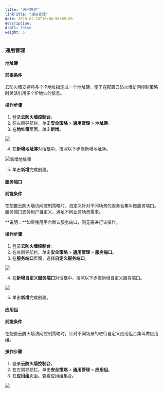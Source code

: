 ```yaml
---
title: "通用管理"
linkTitle: "通用管理"
date: 2020-02-28T10:08:56+09:00
description:
draft: false
weight: 6
---
```


### 通用管理

#### 地址簿

#### 前提条件

云防火墙支持将多个IP地址指定成一个地址簿，便于在配置云防火墙访问控制策略时灵活引用多个IP地址的信息。

#### 操作步骤

1. 登录**云防火墙控制台**。
2. 在左侧导航栏，单击**安全策略** > **通用管理** > **地址簿**。
3. 在**地址簿**页面，单击**新增**。

![](../_images/address.png)

4. 在**新增地址簿**对话框中，按照以下步骤新增地址簿。

![新增地址簿](../_images/add_address.png)

5. 单击**新增**完成创建。

#### 服务端口

#### 前提条件

在配置云防火墙访问控制策略时，自定义针对不同场景的服务合集叫做服务端口。服务端口支持用户自定义，满足不同业务场景需求。

**说明：**如果使用平台默认服务端口，则无需进行该操作。

#### 操作步骤

1. 登录**云防火墙控制台**。
2. 在左侧导航栏，单击**安全策略** > **通用管理** > **服务端口**。
3. 在**服务端口**页面，选择**自定义服务端口**。

![](../_images/server.png)

4. 在**新增自定义服务端口**对话框中，按照以下步骤新增自定义服务端口。

![](../_images/default_port.png)

5. 单击**新增**完成创建。

#### 应用组

#### 前提条件

在配置云防火墙访问控制策略时，针对不同场景的进行自定义应用组合集叫做应用组。

#### 操作步骤

1. 登录**云防火墙控制台**。
2. 在左侧导航栏，单击**安全策略** > **通用管理** > **应用组**。
3. 在**应用组**页面，查看应用组集合。

![](../_images/app_group.png)



